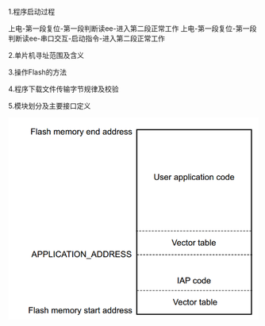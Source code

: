 1.程序启动过程

上电-第一段复位-第一段判断读ee-进入第二段正常工作
上电-第一段复位-第一段判断读ee-串口交互-启动指令-进入第二段正常工作

2.单片机寻址范围及含义


3.操作Flash的方法



4.程序下载文件传输字节规律及校验



5.模块划分及主要接口定义

 ![](flashstru.jpg)


